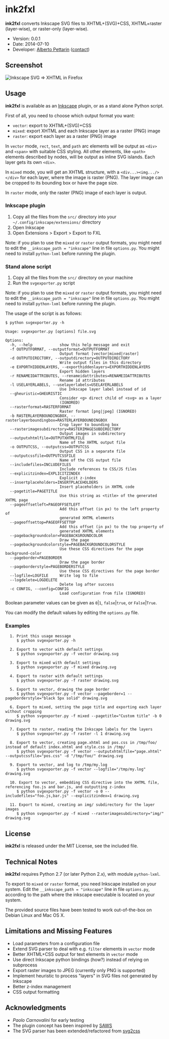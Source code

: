 # ink2fxl 

**ink2fxl** converts Inkscape SVG files to XHTML+(SVG)+CSS, XHTML+raster (layer-wise), or raster-only (layer-wise).

* Version: 0.0.1
* Date: 2014-07-10
* Developer: [Alberto Pettarin](http://www.albertopettarin.it/) ([contact](http://www.albertopettarin.it/contact.html))


## Screenshot

![Inkscape SVG => XHTML in Firefox](https://github.com/pettarin/ink2fxl/raw/master/screenshots/inkice.png "Inkscape SVG => XHTML in Firefox")


## Usage

**ink2fxl** is available as an [Inkscape](http://www.inkscape.org/en/) plugin,
or as a stand alone Python script.

First of all, you need to choose which output format you want:

* `vector`: export to XHTML+(SVG)+CSS
* `mixed`: export XHTML and each Inkscape layer as a raster (PNG) image
* `raster`: export each layer as a raster (PNG) image

In `vector` mode, `rect`, `text`, and `path` arc elements
will be output as `<div>` and `<span>` with suitable CSS styling.
All other elements, like `<path>` elements described by nodes,
will be output as inline SVG islands.
Each layer gets its own `<div>`.

In `mixed` mode, you will get an XHTML structure, with a `<div...><img.../></div>`
for each layer, where the image is raster (PNG).
The layer image can be cropped to its bounding box or have the page size.

In `raster` mode, only the raster (PNG) image of each layer is output.


### Inkscape plugin

1. Copy all the files from the `src/` directory into your `~/.config/inkscape/extensions/` directory
2. Open Inkscape
3. Open Extensions > Export > Export to FXL

Note: if you plan to use the `mixed` or `raster` output formats,
you might need to edit the `__inkscape_path = "inkscape"` line in file `options.py`.
You might need to install `python-lxml` before running the plugin.


### Stand alone script

1. Copy all the files from the `src/` directory on your machine
2. Run the `svgexporter.py` script

Note: if you plan to use the `mixed` or `raster` output formats,
you might need to edit the `__inkscape_path = "inkscape"` line in file `options.py`.
You might need to install `python-lxml` before running the plugin.

The usage of the script is as follows:

```
$ python svgexporter.py -h

Usage: svgexporter.py [options] file.svg

Options:
  -h, --help            show this help message and exit
  -f OUTPUTFORMAT, --outputformat=OUTPUTFORMAT
                        Output format [vector|mixed|raster]
  -d OUTPUTDIRECTORY, --outputdirectory=OUTPUTDIRECTORY
                        Write output files in this directory
  -e EXPORTHIDDENLAYERS, --exporthiddenlayers=EXPORTHIDDENLAYERS
                        Export hidden layers
  -r RENAMEIDATTRIBUTES, --renameidattributes=RENAMEIDATTRIBUTES
                        Rename id attributes
  -l USELAYERLABELS, --uselayerlabels=USELAYERLABELS
                        Use Inkscape layer label instead of id
  --gheuristic=GHEURISTIC
                        Consider <g> direct child of <svg> as a layer
                        (IGNORED)
  --rasterformat=RASTERFORMAT
                        Raster format [png|jpeg] (IGNORED)
  -b RASTERLAYERBOUNDINGBOX, --rasterlayerboundingbox=RASTERLAYERBOUNDINGBOX
                        Crop layer to bounding box
  --rasterimagesubdirectory=RASTERIMAGESUBDIRECTORY
                        Output images in subdirectory
  --outputxhtmlfile=OUTPUTXHTMLFILE
                        Name of the XHTML output file
  -o OUTPUTCSS, --outputcss=OUTPUTCSS
                        Output CSS in a separate file
  --outputcssfile=OUTPUTCSSFILE
                        Name of the CSS output file
  --includefiles=INCLUDEFILES
                        Include references to CSS/JS files
  --explicitzindex=EXPLICITZINDEX
                        Explicit z-index
  --insertplaceholders=INSERTPLACEHOLDERS
                        Insert placeholders in XHTML code
  --pagetitle=PAGETITLE
                        Use this string as <title> of the generated XHTML page
  --pageoffsetleft=PAGEOFFSETLEFT
                        Add this offset (in px) to the left property of
                        generated XHTML elements
  --pageoffsettop=PAGEOFFSETTOP
                        Add this offset (in px) to the top property of
                        generated XHTML elements
  --pagebackgroundcolor=PAGEBACKGROUNDCOLOR
                        Draw the page
  --pagebackgroundcolorstyle=PAGEBACKGROUNDCOLORSTYLE
                        Use these CSS directives for the page background-color
  --pageborder=PAGEBORDER
                        Draw the page border
  --pageborderstyle=PAGEBORDERSTYLE
                        Use these CSS directives for the page border
  --logfile=LOGFILE     Write log to file
  --logdelete=LOGDELETE
                        Delete log after success
  -c CONFIG, --config=CONFIG
                        Load configuration from file (IGNORED)
```

Boolean parameter values can be given as `0`|`1`, `false`|`true`, or `False`|`True`.

You can modify the default values by editing the `options.py` file.


### Examples

```
  1. Print this usage message
     $ python svgexporter.py -h

  2. Export to vector with default settings
     $ python svgexporter.py -f vector drawing.svg

  3. Export to mixed with default settings
     $ python svgexporter.py -f mixed drawing.svg

  4. Export to raster with default settings
     $ python svgexporter.py -f raster drawing.svg

  5. Export to vector, drawing the page border
     $ python svgexporter.py -f vector --pageborder=1 --pageborderstyle="black 5px solid" drawing.svg

  6. Export to mixed, setting the page title and exporting each layer without cropping
     $ python svgexporter.py -f mixed --pagetitle="Custom title" -b 0 drawing.svg

  7. Export to raster, reading the Inkscape labels for the layers
     $ python svgexporter.py -f raster -l 1 drawing.svg

  8. Export to vector, creating page.xhtml and pos.css in /tmp/foo/ instead of default index.xhtml and style.css in /tmp/
     $ python svgexporter.py -f vector --outputxhtmlfile="page.xhtml" --outputcssfile="pos.css" -d "/tmp/foo/" drawing.svg

  9. Export to vector, and log to /tmp/my.log
     $ python svgexporter.py -f vector --logfile="/tmp/my.log" drawing.svg

  10. Export to vector, embedding CSS directive into the XHTML file, referencing foo.js and bar.js, and outputting z-index
     $ python svgexporter.py -f vector -o 0 --includefiles="foo.js,bar.js" --explicitzindex=1 drawing.svg

  11. Export to mixed, creating an img/ subdirectory for the layer images
     $ python svgexporter.py -f mixed --rasterimagesubdirectory="img/" drawing.svg
```


## License

**ink2fxl** is released under the MIT License, see the included file.


## Technical Notes

**ink2fxl** requires Python 2.7 (or later Python 2.x), with  module `python-lxml`.

To export to `mixed` or `raster` format, you need Inkscape installed on your system.
Edit the `__inkscape_path = "inkscape"` line in file `options.py`,
according to the path where the inkscape executable is located on your system.

The provided source files have been tested to work out-of-the-box
on Debian Linux and Mac OS X.


## Limitations and Missing Features 

* Load parameters from a configuration file
* Extend SVG parser to deal with e.g. `filter` elements in `vector` mode
* Better XHTML+CSS output for text elements in `vector` mode
* Use direct Inkscape python bindings (how?) instead of relying on subprocess
* Export raster images to JPEG (currently only PNG is supported) 
* Implement <g> heuristic to process "layers" in SVG files not generated by Inkscape
* Better z-index management
* CSS output formatting


## Acknowledgments

* _Paolo Carnovalini_ for early testing
* The plugin concept has been inspired by [SAWS](https://code.google.com/p/saws/)
* The SVG parser has been extended/refactored from [svg2css](https://github.com/shogo82148/svg2css)

